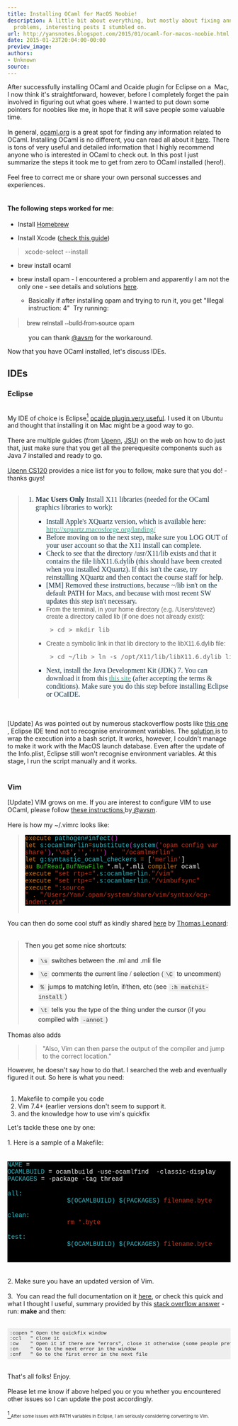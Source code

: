 ```yaml
---
title: Installing OCaml for MacOS Noobie!
description: A little bit about everything, but mostly about fixing annoying tech
  problems, interesting posts I stumbled on.
url: http://yansnotes.blogspot.com/2015/01/ocaml-for-macos-noobie.html
date: 2015-01-23T20:04:00-00:00
preview_image:
authors:
- Unknown
source:
---
```


<div dir="ltr" style="text-align: left;" trbidi="on">
After successfully installing OCaml and Ocaide plugin for Eclipse on a &nbsp;Mac, I now think it's straightforward, however, before I completely forget the pain involved in figuring out what goes where. I wanted to put down some pointers for noobies like me, in hope that it will save people some valuable time.<br>
<br>
In general, <a href="http://ocaml.org/">ocaml.org</a> is a great spot for finding any information related to OCaml. Installing OCaml is no different, you can read all about it <a href="https://ocaml.org/docs/install.html#MacOSX" target="_blank">here</a>. There is tons of very useful and detailed information that I highly recommend anyone who is interested in OCaml to check out. In this post I just summarize the steps it took me to get from zero to OCaml installed (hero!).<br>
<br>
Feel free to correct me or share your own personal successes and experiences.<br>
<br>
<h4 style="text-align: left;">
The following steps worked for me:</h4>
<ul style="text-align: left;">
<li>Install <a href="http://brew.sh/" target="_blank">Homebrew</a></li>
</ul>
<div>
<ul style="text-align: left;">
<li>Install Xcode (<a href="http://osxdaily.com/2014/02/12/install-command-line-tools-mac-os-x/" target="_blank">check this guide</a>)</li>
</ul>
<blockquote class="tr_bq">
xcode-select --install</blockquote>
<ul style="text-align: left;">
<li>brew install ocaml&nbsp;</li>
</ul>
</div>
<div>
<ul style="text-align: left;">
<li>brew install opam - I encountered a problem and apparently I am not the only one - see details and solutions <a href="https://github.com/ocaml/opam/issues/1853" target="_blank">here</a>.</li>
<ul>
<li>Basically if after installing opam and trying to run it, you get "Illegal instruction: 4" &nbsp;Try running:</li>
</ul>
</ul>
<blockquote class="tr_bq">
<span style="background-color: white; color: #333333; font-family: 'Helvetica Neue', Helvetica, 'Segoe UI', Arial, freesans, sans-serif; font-size: 14px; line-height: 22px;">&nbsp;</span><span style="background-color: white; color: #333333; font-family: 'Helvetica Neue', Helvetica, 'Segoe UI', Arial, freesans, sans-serif; font-size: 14px; line-height: 22px;">brew reinstall --build-from-source opam</span></blockquote>
<ul style="text-align: left;"><ul>you can thank&nbsp;<a href="https://github.com/avsm" target="_blank">@avsm</a>&nbsp;for the workaround.</ul>
</ul>
<ul style="text-align: left;"><ul>
</ul>
</ul>
</div>
<div>
Now that you have OCaml installed, let's discuss IDEs.</div>
<h2 style="text-align: left;">
IDEs</h2>
<h3 style="text-align: left;">
Eclipse&nbsp;</h3>
<div>
<br></div>
<div>
My IDE of choice is Eclipse<a href="https://www.blogger.com/blogger.g?blogID=954580896613987338#1"><sup>1</sup></a> <a href="http://www.algo-prog.info/ocaide/" target="_blank">ocaide plugin very useful</a>. I used it on Ubuntu and thought that installing it on Mac might be a good way to go.</div>
<div>
<br></div>
<div>
There are multiple guides (from <a href="http://www.seas.upenn.edu/~cis120/current/ocaml_setup.shtml" target="_blank">Upenn</a>, <a href="http://www.cs.jhu.edu/~scott/pl/caml/ocaide.shtml" target="_blank">JSU</a>) on the web on how to do just that, just make sure that you get all the prerequesite components such as Java 7 installed and ready to go.</div>
<div>
<br></div>
<div>
<a href="http://www.seas.upenn.edu/~cis120/current/ocaml_setup.shtml" target="_blank">Upenn CS120</a> provides a nice list for you to follow, make sure that you do! - thanks guys!</div>
<div>
<br></div>
<blockquote class="tr_bq">
<ol>
<li style="color: #163243; font-family: Verdana; font-size: 16px; margin: 0px;"><b></b><b>Mac Users Only</b> Install X11 libraries (needed for the OCaml graphics libraries to work):</li>
<ul style="list-style-type: square;">
<li style="color: #163243; font-family: Verdana; font-size: 16px; margin: 0px;">Install Apple's XQuartz version, which is available here: <a href="http://xquartz.macosforge.org/landing/"><span style="color: #39a890; font-kerning: none;">http://xquartz.macosforge.org/landing/</span></a></li>
<li style="color: #163243; font-family: Verdana; font-size: 16px; margin: 0px;">Before moving on to the next step, make sure you LOG OUT of your user account so that the X11 install can complete.</li>
<li style="color: #163243; font-family: Verdana; font-size: 16px; margin: 0px;">Check to see that the directory /usr/X11/lib exists and that it contains the file libX11.6.dylib (this should have been created when you installed XQuartz). If this isn't the case, try reinstalling XQuartz and then contact the course staff for help.</li>
<li style="color: #163243; font-family: Verdana; font-size: 16px; margin: 0px;">[MM] Removed these instructions, because ~/lib isn't on the default PATH for Macs, and because with most recent SW updates this step isn't necessary.
</li>
<li><span style="font-family: Verdana, sans-serif;"> From the terminal, in your home directory (e.g. /Users/stevez) create a directory called lib (if one does not already exist): </span><pre> &gt; cd &gt; mkdir lib </pre>
</li>
<li><span style="font-family: Verdana, sans-serif;"> Create a symbolic link in that lib directory to the libX11.6.dylib file: </span><pre> &gt; cd ~/lib &gt; ln -s /opt/X11/lib/libX11.6.dylib libX11.6.dylib </pre>
</li>
<li style="color: #163243; font-family: Verdana; font-size: 16px; margin: 0px;">Next, install the Java Development Kit (JDK) 7. You can download it from this <a href="http://www.oracle.com/technetwork/java/javase/downloads/jdk7-downloads-1880260.html"><span style="color: #39a890; font-kerning: none;">this site</span></a> (after accepting the terms &amp; conditions). Make sure you do this step before installing Eclipse or OCaIDE.</li>
</ul>
</ol>
</blockquote>
<div>
<br></div>
<div>
<br>
[Update] As was pointed out by numerous stackoverflow posts like <a href="http://stackoverflow.com/questions/829749/launch-mac-eclipse-with-environment-variables-set" target="_blank">this one</a> , Eclipse IDE tend not to recognise environment variables. The <a href="http://stackoverflow.com/a/1182744" target="_blank">solution </a>is to wrap the execution into a bash script. It works, however, I couldn't manage to make it work with the MacOS launch database. Even after the update of the Info.plist, Eclipse still won't recognise environment variables. At this stage, I run the script manually and it works.<br>
<br>
<h3>
Vim&nbsp;</h3>
[Update] VIM grows on me. If you are interest to configure VIM to use OCaml, please follow <a href="http://anil.recoil.org/2013/10/03/merlin-and-vim.html" target="_blank">these instructions </a>by<a href="https://twitter.com/avsm" target="_blank"> @avsm</a>.<br>
<br>
Here is how my ~/.vimrc looks like:<br>
<blockquote class="tr_bq">
<div style="background-color: black; color: #34bbc7; font-family: Courier; font-size: 14px;">
<span style="color: #ce7924;">execute</span><span style="color: whitesmoke;">&nbsp;</span>pathogen#infect<span style="color: #d53bd3;">()</span></div>
<div style="background-color: black; color: #c33720; font-family: Courier; font-size: 14px;">
<span style="color: #ce7924;">let</span><span style="color: whitesmoke;">&nbsp;</span><span style="color: #34bbc7;">s:ocamlmerlin</span><span style="color: #ce7924;">=</span><span style="color: #34bbc7;">substitute</span><span style="color: #d53bd3;">(</span><span style="color: #34bbc7;">system</span><span style="color: #d53bd3;">(</span>'opam config var share'<span style="color: #d53bd3;">)</span><span style="color: whitesmoke;">,</span>'\n$'<span style="color: whitesmoke;">,</span>''<span style="color: whitesmoke;">,</span>''''<span style="color: #d53bd3;">)</span><span style="color: whitesmoke;">&nbsp;</span><span style="color: #ce7924;">.</span><span style="color: whitesmoke;">&nbsp;&nbsp;</span>"/ocamlmerlin"</div>
<div style="background-color: black; color: #34bbc7; font-family: Courier; font-size: 14px;">
<span style="color: #ce7924;">let</span><span style="color: whitesmoke;">&nbsp;</span>g:syntastic_ocaml_checkers<span style="color: whitesmoke;">&nbsp;</span><span style="color: #ce7924;">=</span><span style="color: whitesmoke;">&nbsp;[</span><span style="color: #c33720;">'merlin'</span><span style="color: whitesmoke;">]</span></div>
<div style="background-color: black; color: whitesmoke; font-family: Courier; font-size: 14px;">
<span style="color: #ce7924;">au</span>&nbsp;<span style="color: #34bd26;">BufRead</span>,<span style="color: #34bd26;">BufNewFile</span>&nbsp;*.ml,*.mli&nbsp;<span style="color: #ce7924;">compiler</span>&nbsp;ocaml</div>
<div style="background-color: black; color: #c33720; font-family: Courier; font-size: 14px;">
<span style="color: #ce7924;">execute</span><span style="color: whitesmoke;">&nbsp;</span>"set rtp+="<span style="color: #ce7924;">.</span><span style="color: #34bbc7;">s:ocamlmerlin</span><span style="color: #ce7924;">.</span>"/vim"</div>
<div style="background-color: black; color: #c33720; font-family: Courier; font-size: 14px;">
<span style="color: #ce7924;">execute</span><span style="color: whitesmoke;">&nbsp;</span>"set rtp+="<span style="color: #ce7924;">.</span><span style="color: #34bbc7;">s:ocamlmerlin</span><span style="color: #ce7924;">.</span>"/vimbufsync"</div>
<div style="background-color: black; color: #c33720; font-family: Courier; font-size: 14px;">
<span style="color: #ce7924;">execute</span><span style="color: whitesmoke;">&nbsp;</span>":source "<span style="color: whitesmoke;">&nbsp;</span><span style="color: #ce7924;">.</span><span style="color: whitesmoke;">&nbsp;</span>"/Users/Yan/.opam/system/share/vim/syntax/ocp-indent.vim"</div>
<div>
<br></div>
</blockquote>
You can then do some cool stuff as kindly shared <a href="http://stackoverflow.com/a/17234163" target="_blank">here</a> by <a href="http://stackoverflow.com/users/50926/thomas-leonard" target="_blank">Thomas Leonard</a>:<br>
<br>
<blockquote class="tr_bq">
<div style="border: 0px; clear: both; color: #222222; font-family: 'Helvetica Neue', Helvetica, Arial, sans-serif; font-size: 15px; line-height: 19px; margin-bottom: 1em; padding: 0px;">
Then you get some nice shortcuts:</div>
<ul style="border: 0px; color: #222222; font-family: 'Helvetica Neue', Helvetica, Arial, sans-serif; font-size: 15px; line-height: 19px; list-style-image: initial; list-style-position: initial; margin: 0px 0px 1em 30px; padding: 0px;">
<li style="border: 0px; margin: 0px 0px 0.5em; padding: 0px; word-wrap: break-word;"><code style="background-color: #eeeeee; border: 0px; font-family: Consolas, Menlo, Monaco, 'Lucida Console', 'Liberation Mono', 'DejaVu Sans Mono', 'Bitstream Vera Sans Mono', 'Courier New', monospace, sans-serif; font-size: 13px; margin: 0px; padding: 1px 5px; white-space: pre-wrap;">\s</code>&nbsp;switches between the .ml and .mli file</li>
<li style="border: 0px; margin: 0px 0px 0.5em; padding: 0px; word-wrap: break-word;"><code style="background-color: #eeeeee; border: 0px; font-family: Consolas, Menlo, Monaco, 'Lucida Console', 'Liberation Mono', 'DejaVu Sans Mono', 'Bitstream Vera Sans Mono', 'Courier New', monospace, sans-serif; font-size: 13px; margin: 0px; padding: 1px 5px; white-space: pre-wrap;">\c</code>&nbsp;comments the current line / selection (<code style="background-color: #eeeeee; border: 0px; font-family: Consolas, Menlo, Monaco, 'Lucida Console', 'Liberation Mono', 'DejaVu Sans Mono', 'Bitstream Vera Sans Mono', 'Courier New', monospace, sans-serif; font-size: 13px; margin: 0px; padding: 1px 5px; white-space: pre-wrap;">\C</code>&nbsp;to uncomment)</li>
<li style="border: 0px; margin: 0px 0px 0.5em; padding: 0px; word-wrap: break-word;"><code style="background-color: #eeeeee; border: 0px; font-family: Consolas, Menlo, Monaco, 'Lucida Console', 'Liberation Mono', 'DejaVu Sans Mono', 'Bitstream Vera Sans Mono', 'Courier New', monospace, sans-serif; font-size: 13px; margin: 0px; padding: 1px 5px; white-space: pre-wrap;">%</code>&nbsp;jumps to matching let/in, if/then, etc (see&nbsp;<code style="background-color: #eeeeee; border: 0px; font-family: Consolas, Menlo, Monaco, 'Lucida Console', 'Liberation Mono', 'DejaVu Sans Mono', 'Bitstream Vera Sans Mono', 'Courier New', monospace, sans-serif; font-size: 13px; margin: 0px; padding: 1px 5px; white-space: pre-wrap;">:h matchit-install</code>)</li>
<li style="border: 0px; margin: 0px 0px 0.5em; padding: 0px; word-wrap: break-word;"><code style="background-color: #eeeeee; border: 0px; font-family: Consolas, Menlo, Monaco, 'Lucida Console', 'Liberation Mono', 'DejaVu Sans Mono', 'Bitstream Vera Sans Mono', 'Courier New', monospace, sans-serif; font-size: 13px; margin: 0px; padding: 1px 5px; white-space: pre-wrap;">\t</code>&nbsp;tells you the type of the thing under the cursor (if you compiled with&nbsp;<code style="background-color: #eeeeee; border: 0px; font-family: Consolas, Menlo, Monaco, 'Lucida Console', 'Liberation Mono', 'DejaVu Sans Mono', 'Bitstream Vera Sans Mono', 'Courier New', monospace, sans-serif; font-size: 13px; margin: 0px; padding: 1px 5px; white-space: pre-wrap;">-annot</code>)</li>
</ul>
<div style="border: 0px; clear: both; color: #222222; font-family: 'Helvetica Neue', Helvetica, Arial, sans-serif; font-size: 15px; line-height: 19px; margin-bottom: 1em; padding: 0px;">
</div>
</blockquote>
Thomas also adds<br>
<blockquote class="tr_bq">
<blockquote class="tr_bq">
"Also, Vim can then parse the output of the compiler and jump to the correct location."</blockquote>
</blockquote>
However, he doesn't say how to do that. I searched the web and eventually figured it out. So here is what you need:<br>
<br>
<ol style="text-align: left;">
<li>Makefile to compile you code</li>
<li>Vim 7.4+ (earlier versions don't seem to support it.</li>
<li>and the knowledge how to use vim's quickfix</li>
</ol>
<div>
Let's tackle these one by one:</div>
<div>
<br></div>
<div>
1. Here is a sample of a Makefile:</div>
<div>
<br></div>
<br>
<div style="background-color: black; color: whitesmoke; font-family: Courier; font-size: 14px;">
<span style="color: #34bbc7; font-variant-ligatures: no-common-ligatures;">NAME </span>= <name_of_your_project></name_of_your_project></div>
<div>
<div style="background-color: black; color: whitesmoke; font-family: Courier; font-size: 14px;">
<span style="color: #34bbc7; font-variant-ligatures: no-common-ligatures;">OCAMLBUILD </span>= ocamlbuild -use-ocamlfind &nbsp;-classic-display</div>
<div style="background-color: black; color: whitesmoke; font-family: Courier; font-size: 14px;">
<span style="color: #34bbc7; font-variant-ligatures: no-common-ligatures;">PACKAGES </span>= -package <required packages=""> -tag thread</required></div>
<div style="background-color: black; color: whitesmoke; font-family: Courier; font-size: 14px; min-height: 17px;">
<br></div>
<div style="background-color: black; color: #34bbc7; font-family: Courier; font-size: 14px;">
all:</div>
<div style="background-color: black; color: #c33720; font-family: Courier; font-size: 14px;">
&nbsp; &nbsp; &nbsp; &nbsp; &nbsp; &nbsp; &nbsp; &nbsp; <span style="color: #34bbc7; font-variant-ligatures: no-common-ligatures;">$(OCAMLBUILD)</span> <span style="color: #34bbc7; font-variant-ligatures: no-common-ligatures;">$(PACKAGES)</span> filename.byte&nbsp;</div>
<div style="background-color: black; color: whitesmoke; font-family: Courier; font-size: 14px; min-height: 17px;">
<br></div>
<div style="background-color: black; color: #34bbc7; font-family: Courier; font-size: 14px;">
clean:</div>
<div style="background-color: black; color: #c33720; font-family: Courier; font-size: 14px;">
&nbsp; &nbsp; &nbsp; &nbsp; &nbsp; &nbsp; &nbsp; &nbsp; rm *.byte</div>
<div style="background-color: black; color: whitesmoke; font-family: Courier; font-size: 14px; min-height: 17px;">
<br></div>
<div style="background-color: black; color: #34bbc7; font-family: Courier; font-size: 14px;">
test:&nbsp; &nbsp;</div>
<div style="background-color: black; color: #c33720; font-family: Courier; font-size: 14px;">
&nbsp; &nbsp; &nbsp; &nbsp; &nbsp; &nbsp; &nbsp; &nbsp; <span style="color: #34bbc7; font-variant-ligatures: no-common-ligatures;">$(OCAMLBUILD)</span> <span style="color: #34bbc7; font-variant-ligatures: no-common-ligatures;">$(PACKAGES)</span> filename.byte&nbsp;</div>
<div style="background-color: black; color: whitesmoke; font-family: Courier; font-size: 14px; min-height: 17px;">
<br></div>
<div style="background-color: black; color: #34bbc7; font-family: Courier; font-size: 14px;">
<br></div>
</div>
<br>
<br>
2. Make sure you have an updated version of Vim.<br>
<br>
3. &nbsp;You can read the full documentation on it <a href="http://vimdoc.sourceforge.net/htmldoc/quickfix.html" target="_blank">here</a>, or check this quick and what I thought I useful, summary provided by this <a href="http://stackoverflow.com/a/1747286" target="_blank">stack overflow answer</a>&nbsp;- run: <b>make </b>and then:<br>
<br>
<pre style="background-color: #eeeeee; border: 0px; color: #222222; font-family: Consolas, Menlo, Monaco, 'Lucida Console', 'Liberation Mono', 'DejaVu Sans Mono', 'Bitstream Vera Sans Mono', 'Courier New', monospace, sans-serif; font-size: 13px; margin-bottom: 1em; max-height: 600px; overflow: auto; padding: 5px; width: auto; word-wrap: normal;"><code style="border: 0px; font-family: Consolas, Menlo, Monaco, 'Lucida Console', 'Liberation Mono', 'DejaVu Sans Mono', 'Bitstream Vera Sans Mono', 'Courier New', monospace, sans-serif; margin: 0px; padding: 0px; white-space: inherit;">:copen " Open the quickfix window
:ccl   " Close it
:cw    " Open it if there are "errors", close it otherwise (some people prefer this)
:cn    " Go to the next error in the window
:cnf   " Go to the first error in the next file</code></pre>
<br>
That's all folks! Enjoy.</div>
<div>
<br></div>
<div>
Please let me know if above helped you or you whether you encountered other issues so I can update the post accordingly.<br>
<br>
<a href="https://www.blogger.com/blogger.g?blogID=954580896613987338#r1"><sup>1&nbsp;</sup></a><span style="font-size: x-small;">After some issues with PATH variables in Eclipse, I am seriously considering converting to Vim.</span><br>
<div>
<br></div>
</div>
</div>

